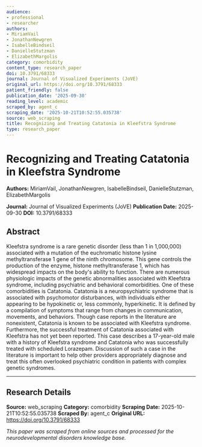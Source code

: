 ```yaml
---
audience:
- professional
- researcher
authors:
- MiriamVail
- JonathanNewgren
- IsabelleBindseil
- DanielleStutzman
- ElizabethMargolis
category: comorbidity
content_type: research_paper
doi: 10.3791/68333
journal: Journal of Visualized Experiments (JoVE)
original_url: https://doi.org/10.3791/68333
patient_friendly: false
publication_date: '2025-09-30'
reading_level: academic
scraped_by: agent_c
scraping_date: '2025-10-21T10:52:55.035738'
source: web_scraping
title: Recognizing and Treating Catatonia in Kleefstra Syndrome
type: research_paper
---
```

# Recognizing and Treating Catatonia in Kleefstra Syndrome

**Authors:** MiriamVail, JonathanNewgren, IsabelleBindseil, DanielleStutzman, ElizabethMargolis

**Journal:** Journal of Visualized Experiments (JoVE)
**Publication Date:** 2025-09-30
**DOI:** 10.3791/68333

## Abstract

Kleefstra syndrome is a rare genetic disorder (less than 1 in 1,000,000) associated with a mutation of the euchromatic histone lysine methyltransferase 1 gene of the ninth chromosome. This gene controls the production of the enzyme, histone methyltransferase 1, which has widespread impacts on the body's ability to function. There are numerous physiologic impacts of the genetic abnormalities associated with Kleefstra syndrome, including psychiatric and behavioral comorbidities. One of these comorbidities is Catatonia. Catatonia is a neuropsychiatric syndrome that is associated with psychomotor disturbances, with individuals either appearing to be hypokinetic or, less commonly, hyperkinetic. It is defined by a compilation of symptoms that range from changes in communication, movements, and behaviors. Though case reports in the literature are nonexistent, Catatonia is known to be associated with Kleefstra syndrome. Furthermore, the successful treatment of Catatonia associated with Kleefstra has not yet been reported. This case describes a 17-year-old male with a history of Kleefstra syndrome and Catatonia who was successfully treated with scheduled Lorazepam. Discussion of such a case in the literature is important to help other providers appropriately diagnose and treat this often overlooked psychiatric condition in patients with complex genetic syndromes.

---

## Research Details

**Source:** web_scraping
**Category:** comorbidity
**Scraping Date:** 2025-10-21T10:52:55.035738
**Scraped By:** agent_c
**Original URL:** https://doi.org/10.3791/68333

*This paper was scraped from online sources and processed for the neurodevelopmental disorders knowledge base.*